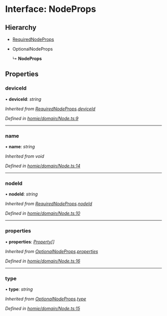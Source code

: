 # Interface: NodeProps

## Hierarchy

* [RequiredNodeProps](requirednodeprops.md)

* OptionalNodeProps

  ↳ **NodeProps**

## Properties

###  deviceId

• **deviceId**: *string*

*Inherited from [RequiredNodeProps](requirednodeprops.md).[deviceId](requirednodeprops.md#deviceid)*

*Defined in [homie/domain/Node.ts:9](https://github.com/AlejandroHerr/homieiot.ts/blob/dacf39e/src/homie/domain/Node.ts#L9)*

___

###  name

• **name**: *string*

*Inherited from void*

*Defined in [homie/domain/Node.ts:14](https://github.com/AlejandroHerr/homieiot.ts/blob/dacf39e/src/homie/domain/Node.ts#L14)*

___

###  nodeId

• **nodeId**: *string*

*Inherited from [RequiredNodeProps](requirednodeprops.md).[nodeId](requirednodeprops.md#nodeid)*

*Defined in [homie/domain/Node.ts:10](https://github.com/AlejandroHerr/homieiot.ts/blob/dacf39e/src/homie/domain/Node.ts#L10)*

___

###  properties

• **properties**: *[Property](../classes/property.md)[]*

*Inherited from [OptionalNodeProps](optionalnodeprops.md).[properties](optionalnodeprops.md#properties)*

*Defined in [homie/domain/Node.ts:16](https://github.com/AlejandroHerr/homieiot.ts/blob/dacf39e/src/homie/domain/Node.ts#L16)*

___

###  type

• **type**: *string*

*Inherited from [OptionalNodeProps](optionalnodeprops.md).[type](optionalnodeprops.md#type)*

*Defined in [homie/domain/Node.ts:15](https://github.com/AlejandroHerr/homieiot.ts/blob/dacf39e/src/homie/domain/Node.ts#L15)*
